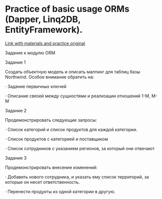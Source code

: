 # Practice of basic usage ORMs (Dapper, Linq2DB, EntityFramework).

[Link with materials and practice original](https://epam.sharepoint.com/sites/NetMentoring/SitePages/ORM.aspx)

Задание к модулю ORM

Задание 1

Создать объектную модель и описать маппинг для таблиц базы Northwind. Особое внимание обратить на:

· Задание первичных ключей

· Описание связей между сущностями и реализации отношений 1-М, М-М

Задание 2

Продемонстрировать следующие запросы:

· Список категорий и список продуктов для каждой категории.

· Список продуктов с категорией и поставщиком

· Список сотрудников с указанием регионов, за который они отвечают

Задание 3

Продемонстрировать внесение изменений:

· Добавить нового сотрудника, и указать ему список территорий, за которые он несет ответственность.

· Перенести продукты из одной категории в другую.